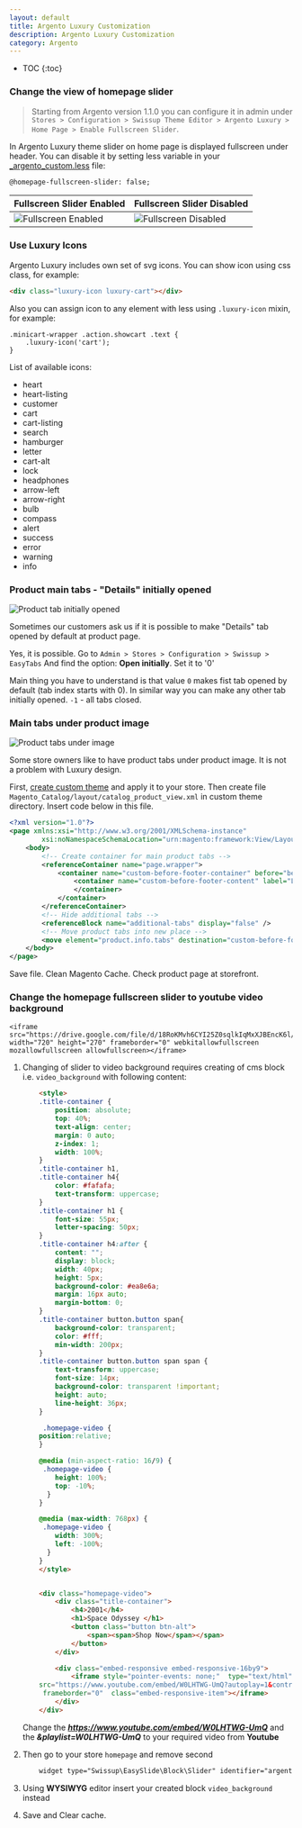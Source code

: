 ```yaml
---
layout: default
title: Argento Luxury Customization
description: Argento Luxury Customization
category: Argento
---
```


* TOC
{:toc}

### Change the view of homepage slider

> Starting from Argento version 1.1.0 you can configure it in admin under `Stores > Configuration > Swissup Theme Editor > Argento Luxury > Home Page > Enable Fullscreen Slider`.

In Argento Luxury theme slider on home page is displayed fullscreen under header.
You can disable it by setting less variable in your
[_argento_custom.less](/m2/argento/customization/custom-css/) file:

```less
@homepage-fullscreen-slider: false;
```

Fullscreen Slider Enabled  | Fullscreen Slider Disabled
---------------------------|-------------------------------------------
![Fullscreen Enabled][Fullscreen Enabled] | ![Fullscreen Disabled][Fullscreen Disabled]

### Use Luxury Icons

Argento Luxury includes own set of svg icons. You can show icon using css class,
for example:

```html
<div class="luxury-icon luxury-cart"></div>
```

Also you can assign icon to any element with less using `.luxury-icon` mixin,
for example:

```less
.minicart-wrapper .action.showcart .text {
    .luxury-icon('cart');
}
```

List of available icons:

 - heart
 - heart-listing
 - customer
 - cart
 - cart-listing
 - search
 - hamburger
 - letter
 - cart-alt
 - lock
 - headphones
 - arrow-left
 - arrow-right
 - bulb
 - compass
 - alert
 - success
 - error
 - warning
 - info

### Product main tabs - "Details" initially opened

![Product tab initially opened](/images/m2/argento/luxury/customization/product-tab-initially-opened.png)

Sometimes our customers ask us if it is possible to make "Details" tab opened by default at product page.

Yes, it is possible. Go to `Admin > Stores > Configuration > Swissup > EasyTabs` And find the option: **Open initially**. Set it to '0'

Main thing you have to understand is that value `0` makes fist tab opened by default (tab index starts with 0). In similar way you can make any other tab initially opened. `-1` - all tabs closed.

### Main tabs under product image

![Product tabs under image](/images/m2/argento/luxury/customization/product-tabs-under-image.png)

Some store owners like to have product tabs under product image. It is not a problem with Luxury design.

First, [create custom theme](/m2/argento/customization/custom-theme/#create-custom-theme) and apply it to your store. Then create file `Magento_Catalog/layout/catalog_product_view.xml` in custom theme directory. Insert code below in this file.

```xml
<?xml version="1.0"?>
<page xmlns:xsi="http://www.w3.org/2001/XMLSchema-instance"
        xsi:noNamespaceSchemaLocation="urn:magento:framework:View/Layout/etc/page_configuration.xsd">
    <body>
        <!-- Create container for main product tabs -->
        <referenceContainer name="page.wrapper">
            <container name="custom-before-footer-container" before="before-footer-container" label="Luxury Custom - container for main tabs" htmlTag="div" htmlClass="page-before-footer">
                <container name="custom-before-footer-content" label="Luxury Custom - main tabs content" htmlTag="div" htmlClass="content">
                </container>
            </container>
        </referenceContainer>
        <!-- Hide additional tabs -->
        <referenceBlock name="additional-tabs" display="false" />
        <!-- Move product tabs into new place -->
        <move element="product.info.tabs" destination="custom-before-footer-content" before="-"/>
    </body>
</page>

```

Save file. Clean Magento Cache. Check product page at storefront.


### Change the homepage fullscreen slider to youtube video background

    <iframe src="https://drive.google.com/file/d/18RoKMvh6CYI25Z0sqlkIqMxXJBEncK6l/view" width="720" height="270" frameborder="0" webkitallowfullscreen mozallowfullscreen allowfullscreen></iframe>

 1. Changing of slider to video background requires creating of cms block i.e.
    `video_background` with following content:

    ```html
        <style>
        .title-container {
            position: absolute;
            top: 40%;
            text-align: center;
            margin: 0 auto;
            z-index: 1;
            width: 100%;
        }
        .title-container h1,
        .title-container h4{
            color: #fafafa;
            text-transform: uppercase;
        }
        .title-container h1 {
            font-size: 55px;
            letter-spacing: 50px;
        }
        .title-container h4:after {
            content: "";
            display: block;
            width: 40px;
            height: 5px;
            background-color: #ea8e6a;
            margin: 16px auto;
            margin-bottom: 0;
        }
        .title-container button.button span{
            background-color: transparent;
            color: #fff;
            min-width: 200px;
        }
        .title-container button.button span span {
            text-transform: uppercase;
            font-size: 14px;
            background-color: transparent !important;
            height: auto;
            line-height: 36px;
        }

         .homepage-video {
        position:relative;
        }

        @media (min-aspect-ratio: 16/9) {
         .homepage-video {
            height: 100%;
            top: -10%;
          }
        }

        @media (max-width: 768px) {
         .homepage-video {
            width: 300%;
            left: -100%;
          }
        }
        </style>


        <div class="homepage-video">
            <div class="title-container">
                <h4>2001</h4>
                <h1>Space Odyssey </h1>
                <button class="button btn-alt">
                    <span><span>Shop Now</span></span>
                </button>
            </div>

            <div class="embed-responsive embed-responsive-16by9">
                <iframe style="pointer-events: none;"  type="text/html"
        src="https://www.youtube.com/embed/W0LHTWG-UmQ?autoplay=1&controls=0&disablekb=1&fs=0&loop=1&modestbranding=1&rel=0&playlist=W0LHTWG-UmQ"
         frameborder="0"  class="embed-responsive-item"></iframe>
            </div>
        </div>
    ```

    Change the **_https://www.youtube.com/embed/W0LHTWG-UmQ_** and the **_&playlist=W0LHTWG-UmQ_**
    to your required video from **Youtube**


 2. Then go to your store `homepage` and remove second

    ```html
        widget type="Swissup\EasySlide\Block\Slider" identifier="argento_luxury"
    ```
 3. Using **WYSIWYG** editor insert your created block `video_background` instead
 4. Save and Clear cache.

[Fullscreen Enabled]: /images/m2/argento/luxury/customization/fullscreen-slider-enabled.png
[Fullscreen Disabled]: /images/m2/argento/luxury/customization/fullscreen-slider-disabled.png
